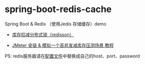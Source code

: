 # spring-boot-redis-cache

Spring Boot & Redis （使用Jedis 存储缓存）demo



* [库存扣减分布式锁（redisson）](./src/main/java/com/colinting/springbootrediscache/redisson/IndexController.java)


* [JMeter 安装 & 模拟一个高并发减库存压测场景 教程](https://www.evernote.com/shard/s588/sh/2aaf1e3a-fe4c-1c6a-14cc-487433c2bb89/7e32243df86d1d224cf7576c0d7996d5)

PS: redis服务器请在[配置文件](./src/main/resources/application.yml)中替换成自己的host、port、password

